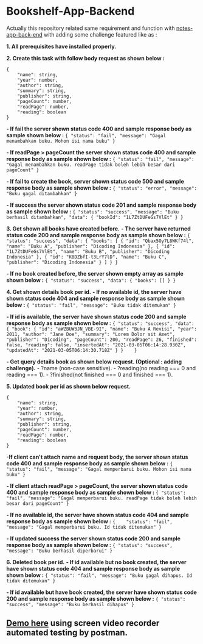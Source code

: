 # Bookshelf-App-Backend

Actually this repository related same requirement and function with [notes-app-back-end](https://github.com/ImYusup/notes-app-back-end) with adding some challenge featured like as :

**1. All prerequisites have installed properly.**

**2. Create this task with follow body request as shown below :**
```
{
    "name": string,
    "year": number,
    "author": string,
    "summary": string,
    "publisher": string,
    "pageCount": number,
    "readPage": number,
    "reading": boolean
}
```
**- If fail the server shown status code 400 and sample response body as sample shown below :**
    ```
    {
        "status": "fail",
        "message": "Gagal menambahkan buku. Mohon isi nama buku"
    }   
    ```

**- If readPage > pageCount the server shown status code 400 and sample response body as sample shown below :**
    ```
    {
        "status": "fail",
        "message": "Gagal menambahkan buku. readPage tidak boleh lebih besar dari pageCount"
    }
    ```

**- If fail to create the book, server shown status code 500 and sample response body as sample shown below :**
    ```
    {
        "status": "error",
        "message": "Buku gagal ditambahkan"
    }
    ```

**- If success the server shown status code 201 and sample response body as sample shown below :**
    ```
    {
        "status": "success",
        "message": "Buku berhasil ditambahkan",
        "data": {
            "bookId": "1L7ZtDUFeGs7VlEt"
        }
    }
    ```

**3. Get shown all books have created before.**
**- The server have returned status code 200 and sample response body as sample shown below :**
    ```
    {
        "status": "success",
        "data": {
        "books": [
            {
                "id": "Qbax5Oy7L8WKf74l",
                "name": "Buku A",
                "publisher": "Dicoding Indonesia"
            },
            {
                "id": "1L7ZtDUFeGs7VlEt",
                "name": "Buku B",
                "publisher": "Dicoding Indonesia"
            },
            {
                "id": "K8DZbfI-t3LrY7lD",
                "name": "Buku C",
                "publisher": "Dicoding Indonesia"
            }
         ]
        }
    }
    ```

**- If no book created before, the server shown empty array as sample shown below :**
    ```
    {
    "status": "success",
    "data": {
        "books": []
     }
    }
    ```

**4. Get shown details book per id.**
**- If no available id, the server have shown status code 404 and sample response body as sample shown below :**
    ```
    {
        "status": "fail",
        "message": "Buku tidak ditemukan"
    }
    ```

**- If id is available, the server have shown status code 200 and sample response body as sample shown below :**
    ```
    {
    "status": "success",
    "data": {
        "book": {
            "id": "aWZBUW3JN_VBE-9I",
            "name": "Buku A Revisi",
            "year": 2011,
            "author": "Jane Doe",
            "summary": "Lorem Dolor sit Amet",
            "publisher": "Dicoding",
            "pageCount": 200,
            "readPage": 26,
            "finished": false,
            "reading": false,
            "insertedAt": "2021-03-05T06:14:28.930Z",
            "updatedAt": "2021-03-05T06:14:30.718Z"
            }
        }   
    }
    ```

**- Get query details book as shown below request. (Optional : adding challenge).**
    - ?name (non-case sensitive).
    - ?reading(no reading === 0 and reading === 1).
    - ?finished(not finished === 0 and finished === 1). 

**5. Updated book per id as shown below request.**
```
{
    "name": string,
    "year": number,
    "author": string,
    "summary": string,
    "publisher": string,
    "pageCount": number,
    "readPage": number,
    "reading": boolean
}
```

**-If client can't attach name and request body, the server shown status code 400 and sample response body as sample shown below :**
    ```
    {
        "status": "fail",
        "message": "Gagal memperbarui buku. Mohon isi nama buku"
    }
    ```

**- If client attach readPage > pageCount, the server shown status code 400 and sample response body as sample shown below :**
    ```
    {
        "status": "fail",
        "message": "Gagal memperbarui buku. readPage tidak boleh lebih besar dari pageCount"
    }
    ```

**-   If no available id, the server have shown status code 404 and sample response body as sample shown below :**
    ```
    {   
        "status": "fail",
        "message": "Gagal memperbarui buku. Id tidak ditemukan"
    }
    ```

**-  If updated success the server shown status code 200 and sample response body as sample shown below :**
    ```
    {
        "status": "success",
        "message": "Buku berhasil diperbarui"
    }
    ```

**6. Deleted book per id.**
**-   If id available but no book created, the server have shown status code 404 and sample response body as sample shown below :**
    ```
    {
        "status": "fail",
        "message": "Buku gagal dihapus. Id tidak ditemukan"
    }
    ```
    
**-  If id available but have book created, the server have shown status code 200 and sample response body as sample shown below :**
    ```
    {
        "status": "success",
        "message": "Buku berhasil dihapus"
    }
    ```


## **[Demo here](https://drive.google.com/file/d/1LyYTlZmgi_J94ymjUS-4_msz3GcR4bs8/view?usp=sharing) using screen video recorder automated testing by postman.**